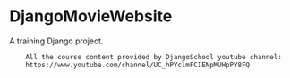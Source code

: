 # DjangoMovieWebsite

A training Django project. 
        
        All the course content provided by DjangoSchool youtube channel:
        https://www.youtube.com/channel/UC_hPYclmFCIENpMUHpPY8FQ
